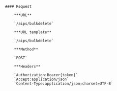     #### Request

        ***URL**

        `/aips/bulkdelete`

        ***URL template**

        `/aips/bulkdelete`

        ***Method**

        `POST`

        ***Headers**

        `Authorization:Bearer{token}`
        `Accept:application/json`
        `Content-Type:application/json;charset=UTF-8`
